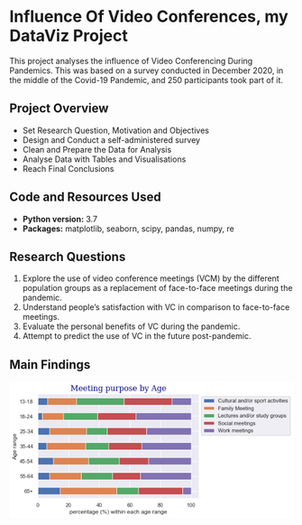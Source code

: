 # Influence Of Video Conferences, my DataViz Project
This project analyses the influence of Video Conferencing During Pandemics. This was based on a survey conducted in December 2020, in the middle of the Covid-19 Pandemic, and 250 participants took part of it.

## Project Overview
* Set Research Question, Motivation and Objectives
* Design and Conduct a self-administered survey
* Clean and Prepare the Data for Analysis
* Analyse Data with Tables and Visualisations
* Reach Final Conclusions

## Code and Resources Used
* **Python version:** 3.7
* **Packages:** matplotlib, seaborn, scipy, pandas, numpy, re

## Research Questions
1. Explore the use of video conference meetings (VCM) by the different population groups as a replacement of face-to-face meetings
during the pandemic.
2. Understand people’s satisfaction with VC in comparison to face-to-face meetings.
3. Evaluate the personal benefits of VC during the pandemic.
4. Attempt to predict the use of VC in the future post-pandemic.

## Main Findings

![alt text](https://github.com/CarolinaKra/InfluenceOfVideoConferences/blob/main/MeetingPurposebyAge.png)
